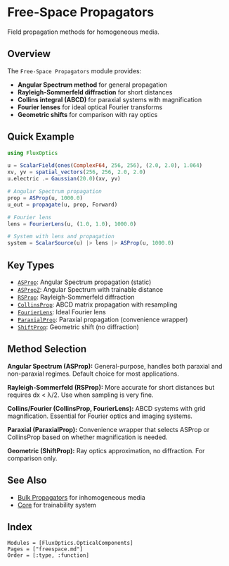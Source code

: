 # Free-Space Propagators

Field propagation methods for homogeneous media.

## Overview

The `Free-Space Propagators` module provides:
- **Angular Spectrum method** for general propagation
- **Rayleigh-Sommerfeld diffraction** for short distances
- **Collins integral (ABCD)** for paraxial systems with magnification
- **Fourier lenses** for ideal optical Fourier transforms
- **Geometric shifts** for comparison with ray optics

## Quick Example

```julia
using FluxOptics

u = ScalarField(ones(ComplexF64, 256, 256), (2.0, 2.0), 1.064)
xv, yv = spatial_vectors(256, 256, 2.0, 2.0)
u.electric .= Gaussian(20.0)(xv, yv)

# Angular Spectrum propagation
prop = ASProp(u, 1000.0)
u_out = propagate(u, prop, Forward)

# Fourier lens
lens = FourierLens(u, (1.0, 1.0), 1000.0)

# System with lens and propagation
system = ScalarSource(u) |> lens |> ASProp(u, 1000.0)
```

## Key Types

- [`ASProp`](@ref): Angular Spectrum propagation (static)
- [`ASPropZ`](@ref): Angular Spectrum with trainable distance
- [`RSProp`](@ref): Rayleigh-Sommerfeld diffraction
- [`CollinsProp`](@ref): ABCD matrix propagation with resampling
- [`FourierLens`](@ref): Ideal Fourier lens
- [`ParaxialProp`](@ref): Paraxial propagation (convenience wrapper)
- [`ShiftProp`](@ref): Geometric shift (no diffraction)

## Method Selection

**Angular Spectrum (ASProp):** General-purpose, handles both paraxial and non-paraxial regimes. Default choice for most applications.

**Rayleigh-Sommerfeld (RSProp):** More accurate for short distances but requires dx < λ/2. Use when sampling is very fine.

**Collins/Fourier (CollinsProp, FourierLens):** ABCD systems with grid magnification. Essential for Fourier optics and imaging systems.

**Paraxial (ParaxialProp):** Convenience wrapper that selects ASProp or CollinsProp based on whether magnification is needed.

**Geometric (ShiftProp):** Ray optics approximation, no diffraction. For comparison only.

## See Also

- [Bulk Propagators](../bulk/index.md) for inhomogeneous media
- [Core](../core/index.md) for trainability system

## Index

```@index
Modules = [FluxOptics.OpticalComponents]
Pages = ["freespace.md"]
Order = [:type, :function]
```
